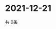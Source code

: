 # 2021-12-21
  共 0条

  <!-- BEGIN -->
  <!-- 最后更新时间Tue Dec 21 2021 14:03:39 GMT+0000 (Coordinated Universal Time) -->
  
  <!-- END -->
  
  